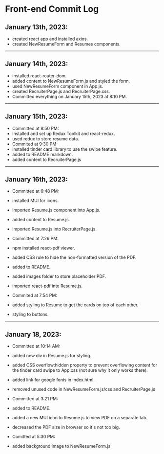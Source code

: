 # Front-end Commit Log

## January 13th, 2023:
- created react app and installed axios.
- created NewResumeForm and Resumes components.
----
## January 14th, 2023:
- installed react-router-dom.
- added content to NewResumeForm.js and styled the form.
- used NewResumeForm component in App.js.
- created RecruiterPage.js and RecruiterPage.css.
- Committed everything on January 15th, 2023 at 8:10 PM.
-----
## January 15th, 2023:
- Committed at 8:50 PM:
- installed and set up Redux Toolkit and react-redux.
- used redux to store resume data.
- Commited at 9:30 PM:
- installed tinder card library to use the swipe feature.
- added to README markdown.
- added content to RecruiterPage.js
-----
## January 16th, 2023:
- Committed at 6:48 PM:
- installed MUI for icons.
- imported Resume.js component into App.js.
- added content to Resume.js.
- imported Resume.js into RecruiterPage.js.

- Committed at 7:26 PM:
- npm installed react-pdf viewer.
- added CSS rule to hide the non-formatted version of the PDF.
- added to README.
- added images folder to store placeholder PDF.
- imported react-pdf into Resume.js.

- Commited at 7:54 PM:
- added styling to Resume to get the cards on top of each other.
- styling to buttons.
----
## January 18, 2023:
- Committed at 10:14 AM:
- added new div in Resume.js for styling.
- added CSS overflow:hidden property to prevent overflowing content for the tinder card swipe to App.css (not sure why it only works there).
- added link for google fonts in index.html.
- removed unused code in NewResumeForm.js/css and RecruiterPage.js

- Committed at 3:21 PM:
- added to README.
- added a new MUI icon to Resume.js to view PDF on a separate tab.
- decreased the PDF size in browser so it's not too big.

- Comitted at 5:30 PM:
- added background image to NewResumeForm.js